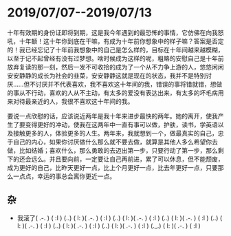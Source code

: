 # 2019/07/07--2019/07/13

十年有效期的身份证即将到期，这是我今年遇到的最恐怖的事情，它仿佛在向我怒吼，十年额！这十年你到底在干嘛，有成为十年前你想象中的样子嘛？答案是否定的！我已经忘记了十年前我想象中的自己是怎么样的，目标在十年间越来越模糊，以至于记不起曾经有没有过梦想。啥时候成为这样的呢，粗略的安慰自己是十年前放弃复读的那一刻，然后一发不可收拾的成为了一个从不力争上游的人，悠悠闲闲安安静静的成长为社会的韭菜，安安静静这就是现在的状态，我并不是特别讨厌……但不讨厌并不代表喜欢，我不喜欢这十年间的我，错误的事将错就错，想做的事从不行动，喜欢的人从不主动，有太多的爱没有表达出来，有太多的坏毛病用来对待最亲近的人，我很不喜欢这十年间的我。

要说一点欣慰的话，应该说近两年是我十年来进步最快的两年。她的离开，使我产生了要变得更好的冲动，使我在这两年中一直有事可以做，护肤，读书，学英语以及接触更多的人，体验更多的人生。两年来，我就想到一个，做最真实的自己，忠于自己的内心，如果你讨厌做什么那么就不要去做，就算是其他人多么希望你去做，比如结婚；喜欢什么，那么勇敢的去迈出第一步，只要行动了第一步，那么剩下的还会远么。并且要向前，一定要让自己再前进，累了可以休息，但不能颓废，成为更好的自己，比昨天更好一点，比上个月更好一点，比去年更好一点，只要那么一点点，幸运的事总会离你更近一点。

## 杂

-   我滚了( .-. ) ( :l ) (..) ( l: )( .-. ) ( :l ) (..) ( l: )( .-. ) ( :l ) (..) ( l: )( .-. ) ( :l ) (..) ( l: )( .-. ) ( :l ) (..) ( l: )( .-. ) ( :l ) (..) ( l: )( .-. ) ( :l ) (.\_.) ( l: )( .-. ) ( :l )
